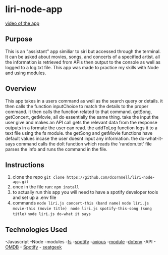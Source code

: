# liri-node-app
[video of the app](https://drive.google.com/file/d/1PwOCO8v08U4ovMATU43leiNbt_g4mEtn/view)
## Purpose
This is an "assistant" app similiar to siri but accessed through the terminal. It can be asked about movies, songs, and concerts of a specified artist. all the information is retrieved from APIs then output to the console as well as logged to a log.txt file. This app was made to practice my skills with Node and using modules. 
## Overview 
This app takes in a users command as well as the search query or details. it then calls the function inputChoice to match the details to the proper command. it then calls the function related to that command. getSong, getConcert, getMovie, all do essentially the same thing. take the input the user give and makes an API call gets the relevant data from the response outputs in a formate the user can read. the addToLog function logs it to a text file using the fs module. the getSong and getMovie functions have default values incase the user doesnt input any information. the do-what-it-says command calls the doIt function which reads the 'random.txt' file parses the info and runs the command in the file.
## Instructions
1. clone the repo
``` git clone https://github.com/dcornnell/liri-node-app.git ```
2. once in the file run:
``` npm install ```
3. to actually run this app you will need to have a spotify developer tools and set up a .env file
4. commands
``` node liri.js concert-this (band name) ```
```node liri.js movie-this (movie title)```
``` node liri.js spotify-this-song (song title)```
```node liri.js do-what it says```

## Technologies Used 
-Javascript
-Node
-modules
    -[fs](https://nodejs.org/api/fs.html) 
    -[spotify](https://www.npmjs.com/package/node-spotify-api)
    -[axious](https://www.npmjs.com/package/axios)
    -[module](https://momentjs.com/)
    -[dotenv](https://www.npmjs.com/package/dotenv)
-API 
    - [OMDB](http://omdbapi.com/)
    - [Spotify](https://developer.spotify.com/)
    - [seatgeek](https://platform.seatgeek.com/)
 